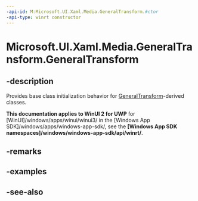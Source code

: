 ```yaml
---
-api-id: M:Microsoft.UI.Xaml.Media.GeneralTransform.#ctor
-api-type: winrt constructor
---
```


<!-- Method syntax
protected GeneralTransform()
-->

# Microsoft.UI.Xaml.Media.GeneralTransform.GeneralTransform

## -description
Provides base class initialization behavior for [GeneralTransform](generaltransform.md)-derived classes.

**This documentation applies to WinUI 2 for UWP** for [WinUI]/windows/apps/winui/winui3/ in the [Windows App SDK]/windows/apps/windows-app-sdk/, see the **[Windows App SDK namespaces]/windows/windows-app-sdk/api/winrt/**.

## -remarks

## -examples

## -see-also
